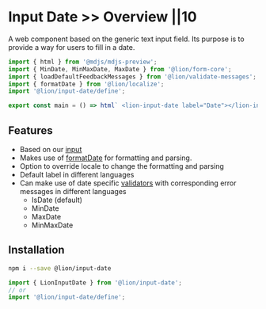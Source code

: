 # Input Date >> Overview ||10

A web component based on the generic text input field. Its purpose is to provide a way for users to fill in a date.

```js script
import { html } from '@mdjs/mdjs-preview';
import { MinDate, MinMaxDate, MaxDate } from '@lion/form-core';
import { loadDefaultFeedbackMessages } from '@lion/validate-messages';
import { formatDate } from '@lion/localize';
import '@lion/input-date/define';
```

```js preview-story
export const main = () => html` <lion-input-date label="Date"></lion-input-date> `;
```

## Features

- Based on our [input](../input/overview.md)
- Makes use of [formatDate](../../fundamentals/systems/localize/dates.md) for formatting and parsing.
- Option to override locale to change the formatting and parsing
- Default label in different languages
- Can make use of date specific [validators](../../fundamentals/systems/form/validate.md) with corresponding error messages in different languages
  - IsDate (default)
  - MinDate
  - MaxDate
  - MinMaxDate

## Installation

```bash
npm i --save @lion/input-date
```

```js
import { LionInputDate } from '@lion/input-date';
// or
import '@lion/input-date/define';
```

